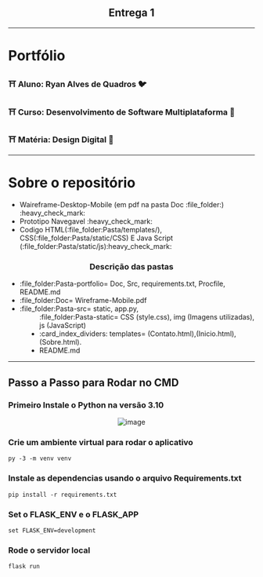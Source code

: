 <h2 align="center">Entrega 1</h2> 
<hr>

# Portfólio
<h3>⛩ Aluno: Ryan Alves de Quadros 🐦 </h3>

<h3>⛩ Curso: Desenvolvimento de Software Multiplataforma 🦜</h3>

<h3>⛩ Matéria: Design Digital 🦉</h3>

<hr> 

# Sobre o repositório
<div>
    <div>
    <ul>
       <Li>Waireframe-Desktop-Mobile (em pdf na pasta Doc :file_folder:) :heavy_check_mark:</Li>
       <Li> Prototipo Navegavel  :heavy_check_mark: </Li>
       <Li>Codigo HTML(:file_folder:Pasta/templates/), CSS(:file_folder:Pasta/static/CSS) E Java Script (:file_folder:Pasta/static/js):heavy_check_mark:</Li>
    </ul>

     
   <h3 align="center"> Descrição das pastas </h3>
   <ul>
      <Li>:file_folder:Pasta-portfolio= Doc, Src, requirements.txt, Procfile, README.md </Li>
      <Li>:file_folder:Doc= Wireframe-Mobile.pdf  </Li>
      <Li>:file_folder:Pasta-src= static, app.py, </Li>
      <dd>:file_folder:Pasta-static= CSS (style.css), img (Imagens utilizadas), js (JavaScript)
      <Li>:card_index_dividers:	templates= (Contato.html),(Inicio.html),(Sobre.html). </Li>
      <Li>README.md
    </ul>
  <hr>
    </div>
</div>


## Passo a Passo para Rodar no CMD
### Primeiro Instale o Python na versão 3.10
<div align="center">
  
  
  ![image](https://user-images.githubusercontent.com/79495727/160816267-c4fd85f1-b5df-4a2a-95ea-a9ad8a4689a9.png)
  
</div>

### Crie um ambiente virtual para rodar o aplicativo
~~~ 
py -3 -m venv venv
~~~
### Instale as dependencias usando o arquivo Requirements.txt
~~~
pip install -r requirements.txt
~~~
### Set o FLASK_ENV e o FLASK_APP
~~~
set FLASK_ENV=development
~~~
### Rode o servidor local
~~~
flask run
~~~



